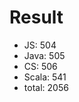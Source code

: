 # Result
*    JS:        504
*    Java:      505
*    CS:        506
*    Scala:     541
*    total:     2056